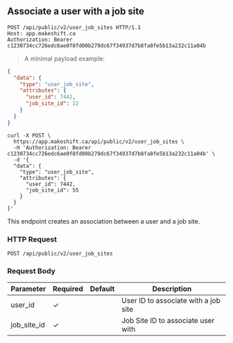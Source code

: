 ## Associate a user with a job site

```http
POST /api/public/v2/user_job_sites HTTP/1.1
Host: app.makeshift.ca
Authorization: Bearer c1230734cc726edc6ae0f8fd00b279dc67f34937d7b8fa8fe5b13a232c11a04b
```

> A minimal payload example:

```json
{
  "data": {
    "type": "user_job_site",
    "attributes": {
      "user_id": 7442,
      "job_site_id": 22
    }
  }
}
```

```shell
curl -X POST \
  https://app.makeshift.ca/api/public/v2/user_job_sites \
  -H 'Authorization: Bearer c1230734cc726edc6ae0f8fd00b279dc67f34937d7b8fa8fe5b13a232c11a04b' \
  -d '{
  "data": {
    "type": "user_job_site",
    "attributes": {
      "user_id": 7442,
      "job_site_id": 55
    }
  }
}'
```

This endpoint creates an association between a user and a job site.

### HTTP Request

`POST /api/public/v2/user_job_sites`

### Request Body

Parameter   | Required | Default | Description
---------   | -------- | ------- | -----------
user_id     | ✓        |         | User ID to associate with a job site
job_site_id | ✓        |         | Job Site ID to associate user with
